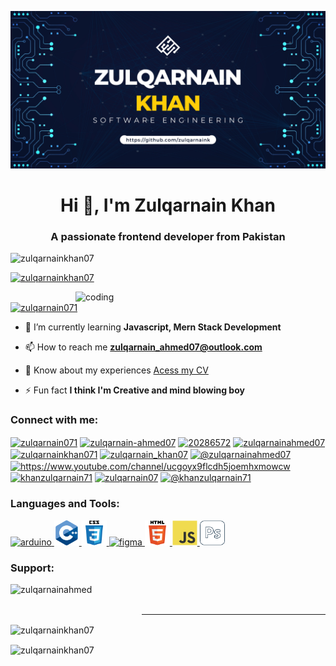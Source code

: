 ![logo](https://github.com/zulqarnainkhan07/zulqarnainkhan07/blob/main/banner.jpg)
<h1 align="center">Hi 👋, I'm Zulqarnain Khan</h1>
<h3 align="center">A passionate frontend developer from Pakistan</h3>

<p align="left"> <img src="https://komarev.com/ghpvc/?username=zulqarnainkhan07&label=Profile%20views&color=0e75b6&style=flat" alt="zulqarnainkhan07" /> </p>

<p align="left"> <a href="https://github.com/ryo-ma/github-profile-trophy"><img src="https://github-profile-trophy.vercel.app/?username=zulqarnainkhan07" alt="zulqarnainkhan07" /></a> </p>
<img align="right" alt="coding" width="400" src="https://user-images.githubusercontent.com/55389276/140866485-8fb1c876-9a8f-4d6a-98dc-08c4981eaf70.gif">

<p align="left"> <a href="https://twitter.com/zulqarnain071" target="blank"><img src="https://img.shields.io/twitter/follow/zulqarnain071?logo=twitter&style=for-the-badge" alt="zulqarnain071" /></a> </p>

- 🌱 I’m currently learning **Javascript, Mern Stack Development**

- 📫 How to reach me **zulqarnain_ahmed07@outlook.com**

- 📄 Know about my experiences [Acess my CV](https://drive.google.com/file/d/1LC9qWu1uj68W0ROKjcdAV6tAhhQ-NNDL/view?usp=sharing)

- ⚡ Fun fact **I think I'm Creative and mind blowing boy**

<h3 align="left">Connect with me:</h3>
<p align="left">
<a href="https://twitter.com/zulqarnain071" target="blank"><img align="center" src="https://raw.githubusercontent.com/rahuldkjain/github-profile-readme-generator/master/src/images/icons/Social/twitter.svg" alt="zulqarnain071" height="30" width="40" /></a>
<a href="https://linkedin.com/in/zulqarnain-ahmed07" target="blank"><img align="center" src="https://raw.githubusercontent.com/rahuldkjain/github-profile-readme-generator/master/src/images/icons/Social/linked-in-alt.svg" alt="zulqarnain-ahmed07" height="30" width="40" /></a>
<a href="https://stackoverflow.com/users/20286572" target="blank"><img align="center" src="https://raw.githubusercontent.com/rahuldkjain/github-profile-readme-generator/master/src/images/icons/Social/stack-overflow.svg" alt="20286572" height="30" width="40" /></a>
<a href="https://kaggle.com/zulqarnainahmed07" target="blank"><img align="center" src="https://raw.githubusercontent.com/rahuldkjain/github-profile-readme-generator/master/src/images/icons/Social/kaggle.svg" alt="zulqarnainahmed07" height="30" width="40" /></a>
<a href="https://fb.com/zulqarnainkhan071" target="blank"><img align="center" src="https://raw.githubusercontent.com/rahuldkjain/github-profile-readme-generator/master/src/images/icons/Social/facebook.svg" alt="zulqarnainkhan071" height="30" width="40" /></a>
<a href="https://instagram.com/zulqarnain_khan07" target="blank"><img align="center" src="https://raw.githubusercontent.com/rahuldkjain/github-profile-readme-generator/master/src/images/icons/Social/instagram.svg" alt="zulqarnain_khan07" height="30" width="40" /></a>
<a href="https://medium.com/@zulqarnainahmed07" target="blank"><img align="center" src="https://raw.githubusercontent.com/rahuldkjain/github-profile-readme-generator/master/src/images/icons/Social/medium.svg" alt="@zulqarnainahmed07" height="30" width="40" /></a>
<a href="https://www.youtube.com/c/https://www.youtube.com/channel/ucgoyx9flcdh5joemhxmowcw" target="blank"><img align="center" src="https://raw.githubusercontent.com/rahuldkjain/github-profile-readme-generator/master/src/images/icons/Social/youtube.svg" alt="https://www.youtube.com/channel/ucgoyx9flcdh5joemhxmowcw" height="30" width="40" /></a>
<a href="https://www.hackerrank.com/khanzulqarnain71" target="blank"><img align="center" src="https://raw.githubusercontent.com/rahuldkjain/github-profile-readme-generator/master/src/images/icons/Social/hackerrank.svg" alt="khanzulqarnain71" height="30" width="40" /></a>
<a href="https://www.leetcode.com/zulqarnain07" target="blank"><img align="center" src="https://raw.githubusercontent.com/rahuldkjain/github-profile-readme-generator/master/src/images/icons/Social/leet-code.svg" alt="zulqarnain07" height="30" width="40" /></a>
<a href="https://www.hackerearth.com/@khanzulqarnain71" target="blank"><img align="center" src="https://raw.githubusercontent.com/rahuldkjain/github-profile-readme-generator/master/src/images/icons/Social/hackerearth.svg" alt="@khanzulqarnain71" height="30" width="40" /></a>
</p>

<h3 align="left">Languages and Tools:</h3>
<p align="left"> <a href="https://www.arduino.cc/" target="_blank" rel="noreferrer"> <img src="https://cdn.worldvectorlogo.com/logos/arduino-1.svg" alt="arduino" width="40" height="40"/> </a> <a href="https://www.w3schools.com/cpp/" target="_blank" rel="noreferrer"> <img src="https://raw.githubusercontent.com/devicons/devicon/master/icons/cplusplus/cplusplus-original.svg" alt="cplusplus" width="40" height="40"/> </a> <a href="https://www.w3schools.com/css/" target="_blank" rel="noreferrer"> <img src="https://raw.githubusercontent.com/devicons/devicon/master/icons/css3/css3-original-wordmark.svg" alt="css3" width="40" height="40"/> </a> <a href="https://www.figma.com/" target="_blank" rel="noreferrer"> <img src="https://www.vectorlogo.zone/logos/figma/figma-icon.svg" alt="figma" width="40" height="40"/> </a> <a href="https://www.w3.org/html/" target="_blank" rel="noreferrer"> <img src="https://raw.githubusercontent.com/devicons/devicon/master/icons/html5/html5-original-wordmark.svg" alt="html5" width="40" height="40"/> </a> <a href="https://developer.mozilla.org/en-US/docs/Web/JavaScript" target="_blank" rel="noreferrer"> <img src="https://raw.githubusercontent.com/devicons/devicon/master/icons/javascript/javascript-original.svg" alt="javascript" width="40" height="40"/> </a> <a href="https://www.photoshop.com/en" target="_blank" rel="noreferrer"> <img src="https://raw.githubusercontent.com/devicons/devicon/master/icons/photoshop/photoshop-line.svg" alt="photoshop" width="40" height="40"/> </a> </p>


<h3 align="left">Support:</h3>
<p><a href="https://www.buymeacoffee.com/zulqarnainahmed"> <img align="left" src="https://cdn.buymeacoffee.com/buttons/v2/default-yellow.png" height="50" width="210" alt="zulqarnainahmed" /></a></p><br><br>
<hr></hr>

<p><img align="center" src="https://github-readme-streak-stats.herokuapp.com/?user=zulqarnainkhan07&" alt="zulqarnainkhan07" /></p> <p><img align="center" src="https://github-readme-stats.vercel.app/api?username=zulqarnainkhan07&show_icons=true&locale=en" alt="zulqarnainkhan07" /></p>

